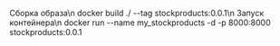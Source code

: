 Сборка образа\n
docker build ./ --tag stockproducts:0.0.1\n
Запуск контейнера\n
docker run --name my_stockproducts -d -p 8000:8000 stockproducts:0.0.1
